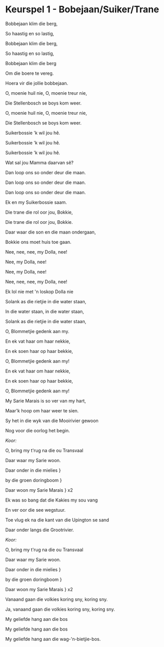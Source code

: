 # Keurspel 1 - Bobejaan/Suiker/Trane

Bobbejaan klim die berg,

So haastig en so lastig,

Bobbejaan klim die berg,

So haastig en so lastig,

Bobbejaan klim die berg

Om die boere te vereg.

Hoera vir die jollie bobbejaan.


O, moenie huil nie, O, moenie treur nie,

Die Stellenbosch se boys kom weer.

O, moenie huil nie, O, moenie treur nie,

Die Stellenbosch se boys kom weer.


Suikerbossie 'k wil jou hê.

Suikerbossie 'k wil jou hê.

Suikerbossie 'k wil jou hê.

Wat sal jou Mamma daarvan sê?


Dan loop ons so onder deur die maan.

Dan loop ons so onder deur die maan.

Dan loop ons so onder deur die maan.

Ek en my Suikerbossie saam.


Die trane die rol oor jou, Bokkie,

Die trane die rol oor jou, Bokkie.

Daar waar die son en die maan ondergaan,

Bokkie ons moet huis toe gaan.


Nee, nee, nee, my Dolla, nee!

Nee, my Dolla, nee!

Nee, my Dolla, nee!

Nee, nee, nee, my Dolla, nee!

Ek lol nie met 'n loskop Dolla nie


Solank as die rietjie in die water staan,

In die water staan, in die water staan,

Solank as die rietjie in die water staan,

O, Blommetjie gedenk aan my.

En ek vat haar om haar nekkie,

En ek soen haar op haar bekkie,

O, Blommetjie gedenk aan my!

En ek vat haar om haar nekkie,

En ek soen haar op haar bekkie,

O, Blommetjie gedenk aan my!


My Sarie Marais is so ver van my hart,

Maar'k hoop om haar weer te sien.

Sy het in die wyk van die Mooirivier gewoon

Nog voor die oorlog het begin.


_Koor:_

O, bring my t'rug na die ou Transvaal

Daar waar my Sarie woon.

Daar onder in die mielies }

by die groen doringboom }

Daar woon my Sarie Marais } x2


Ek was so bang dat die Kakies my sou vang

En ver oor die see wegstuur.

Toe vlug ek na die kant van die Upington se sand

Daar onder langs die Grootrivier.


_Koor:_

O, bring my t'rug na die ou Transvaal

Daar waar my Sarie woon.

Daar onder in die mielies }

by die groen doringboom }

Daar woon my Sarie Marais } x2


Vanaand gaan die volkies koring sny, koring sny.

Ja, vanaand gaan die volkies koring sny, koring sny.

My geliefde hang aan die bos

My geliefde hang aan die bos

My geliefde hang aan die wag-'n-bietjie-bos.

